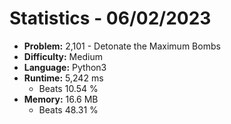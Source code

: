 # Statistics - 06/02/2023 

- **Problem:** 2,101 - Detonate the Maximum Bombs 
- **Difficulty:** Medium 
- **Language:** Python3 
- **Runtime:** 5,242 ms 
    - Beats 10.54 % 
- **Memory:** 16.6 MB 
    - Beats 48.31 % 